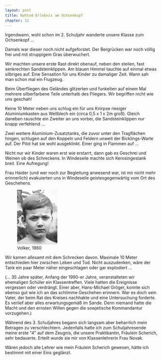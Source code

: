 ```yaml
---  
layout: post
title: Nahtod-Erlebnis am Ochsenkopf
chapter: 11
---  
```




Irgendwann, wohl schon im 2. Schuljahr wanderte unsere Klasse zum Ochsenkopf …

Damals war dieser noch nicht aufgeforstet. Der Bergrücken war noch völlig frei
und mit struppigem Gras überwuchert.

Wir machten unsere erste Rast direkt obenauf, neben den steilen, fast
senkrechten Sandsteinklippen. Am blauen Himmel tauchte auf einmal etwas
silbriges auf. Eine Sensation für uns Kinder zu damaliger Zeit. Wann sah man
schon mal ein Flugzeug.

Beim Überfliegen des Geländes glitzerten und funkelten auf einem Mal mehrere
silberfarbene Teile unterhalb des Fliegers. Wir begriffen nicht wie uns
geschah!

Keine 10 Meter neben uns schlug ein für uns Knirpse riesiger Aluminiumkasten
aus Wellblech ein (circa 0,5 x 1 x 2m groß). Gleich daneben rauschte ein
Zweiter an uns vorbei, die Sandsteinklippen nur knapp verfehlend …

Zwei weitere Aluminium-Zusatztanks, die zuvor unter den Tragflächen hingen,
schlugen auf den Koppeln und Feldern unweit der Bicklings-Warte auf. Der Pilot
hat sie wohl ausgeklinkt. Einer ging in Flammen auf …

Nicht nur wir Kinder waren erst wie erstarrt, dann gab es Geschrei und Weinen
ob des Schreckens. In Windeseile machte sich Kerosingestank breit. Eine
Aufregung!

Frau Haider (und wer noch zur Begleitung anwesend war, ist mir nicht mehr
erinnerlich) evakuierten uns in Windeseile geistesgegenwärtig vom Ort des
Geschehens.

<figure class="right"><a href="/bilder/032.jpg" title="Klicken f&uuml;r Grossansicht" rel="facebox"><img title="Volker, 1960" src="/bilder/thumb-032.png"></a><figcaption>Volker, 1960</figcaption></figure>
Wir kamen allesamt mit dem Schrecken davon. Maximale 10 Meter entschieden hier
zwischen Leben und Tod. Nicht auszudenken, wäre der Tank ein paar Meter näher
eingeschlagen oder gar explodiert …

(… 35 Jahre später, Anfang der 1990-er Jahre, veranstalteten wir ehemaligen
Schüler ein Klassentreffen. Viele hatten die Ereignisse vergessen oder
verdrängt. Einer aber, Hans-Michael Gröger, konnte sich ebenso gut wie ich an
das schlimme Geschehen erinnern. War es doch sein Vater, der beim Rat des
Kreises nachhakte und eine Untersuchung forderte. Es verlief aber alles
erwartungsgemäß im Sande. Denn niemand hatte die Macht und den ernsten Willen
gegen die sowjetische Kommandantur vorzugehen.)

Während des 3. Schuljahres begann sich langsam aber beharrlich mein Betragen
zu verschlechtern. Jedenfalls hatte ich zum Schuljahresende meine erste "4"
auf dem Zeugnis, die unsere Praktikantin, Fräulein Scherich, sehr bedauerte.
Erteilt wurde sie mir von Klassenlehrerin Frau Novak.

Wären jedoch alle Lehrer wie mein Fräulein Scherich gewesen, hätte ich
bestimmt mit einer Eins geglänzt.

